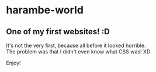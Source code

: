 # harambe-world
## One of my first websites! :D

It's not the very first, because all before it looked horrible. <br>
The problem was that I didn't even know what CSS was! XD

Enjoy!